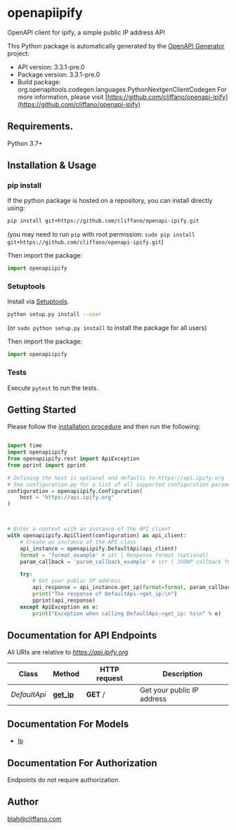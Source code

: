 # openapiipify
OpenAPI client for ipify, a simple public IP address API

This Python package is automatically generated by the [OpenAPI Generator](https://openapi-generator.tech) project:

- API version: 3.3.1-pre.0
- Package version: 3.3.1-pre.0
- Build package: org.openapitools.codegen.languages.PythonNextgenClientCodegen
For more information, please visit [https://github.com/cliffano/openapi-ipify](https://github.com/cliffano/openapi-ipify)

## Requirements.

Python 3.7+

## Installation & Usage
### pip install

If the python package is hosted on a repository, you can install directly using:

```sh
pip install git+https://github.com/cliffano/openapi-ipify.git
```
(you may need to run `pip` with root permission: `sudo pip install git+https://github.com/cliffano/openapi-ipify.git`)

Then import the package:
```python
import openapiipify
```

### Setuptools

Install via [Setuptools](http://pypi.python.org/pypi/setuptools).

```sh
python setup.py install --user
```
(or `sudo python setup.py install` to install the package for all users)

Then import the package:
```python
import openapiipify
```

### Tests

Execute `pytest` to run the tests.

## Getting Started

Please follow the [installation procedure](#installation--usage) and then run the following:

```python

import time
import openapiipify
from openapiipify.rest import ApiException
from pprint import pprint

# Defining the host is optional and defaults to https://api.ipify.org
# See configuration.py for a list of all supported configuration parameters.
configuration = openapiipify.Configuration(
    host = "https://api.ipify.org"
)



# Enter a context with an instance of the API client
with openapiipify.ApiClient(configuration) as api_client:
    # Create an instance of the API class
    api_instance = openapiipify.DefaultApi(api_client)
    format = 'format_example' # str | Response format (optional)
    param_callback = 'param_callback_example' # str | JSONP callback function name (optional)

    try:
        # Get your public IP address
        api_response = api_instance.get_ip(format=format, param_callback=param_callback)
        print("The response of DefaultApi->get_ip:\n")
        pprint(api_response)
    except ApiException as e:
        print("Exception when calling DefaultApi->get_ip: %s\n" % e)

```

## Documentation for API Endpoints

All URIs are relative to *https://api.ipify.org*

Class | Method | HTTP request | Description
------------ | ------------- | ------------- | -------------
*DefaultApi* | [**get_ip**](docs/DefaultApi.md#get_ip) | **GET** / | Get your public IP address


## Documentation For Models

 - [Ip](docs/Ip.md)


<a id="documentation-for-authorization"></a>
## Documentation For Authorization

Endpoints do not require authorization.


## Author

blah@cliffano.com


